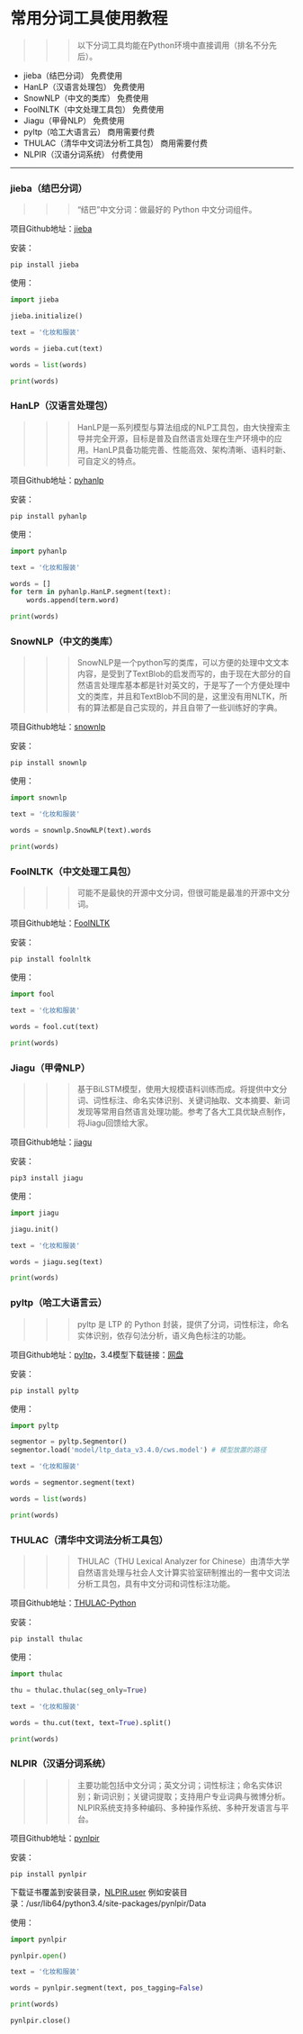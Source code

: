 # 常用分词工具使用教程
>>> 以下分词工具均能在Python环境中直接调用（排名不分先后）。

* jieba（结巴分词）                                      免费使用
* HanLP（汉语言处理包）                           免费使用
* SnowNLP（中文的类库）                          免费使用
* FoolNLTK（中文处理工具包）                  免费使用
* Jiagu（甲骨NLP）                                      免费使用
* pyltp（哈工大语言云）                              商用需要付费
* THULAC（清华中文词法分析工具包）     商用需要付费
* NLPIR（汉语分词系统）                             付费使用

---
### jieba（结巴分词）
>>> “结巴”中文分词：做最好的 Python 中文分词组件。

项目Github地址：[jieba](https://github.com/fxsjy/jieba)

安装：
```shell
pip install jieba
```

使用：
```python
import jieba

jieba.initialize()

text = '化妆和服装'

words = jieba.cut(text)

words = list(words)

print(words)
```

### HanLP（汉语言处理包）
>>> HanLP是一系列模型与算法组成的NLP工具包，由大快搜索主导并完全开源，目标是普及自然语言处理在生产环境中的应用。HanLP具备功能完善、性能高效、架构清晰、语料时新、可自定义的特点。

项目Github地址：[pyhanlp](https://github.com/hankcs/pyhanlp)

安装：
```shell
pip install pyhanlp
```

使用：
```python
import pyhanlp

text = '化妆和服装'

words = []
for term in pyhanlp.HanLP.segment(text):
	words.append(term.word)

print(words)
```

### SnowNLP（中文的类库）
>>> SnowNLP是一个python写的类库，可以方便的处理中文文本内容，是受到了TextBlob的启发而写的，由于现在大部分的自然语言处理库基本都是针对英文的，于是写了一个方便处理中文的类库，并且和TextBlob不同的是，这里没有用NLTK，所有的算法都是自己实现的，并且自带了一些训练好的字典。

项目Github地址：[snownlp](https://github.com/isnowfy/snownlp)

安装：
```shell
pip install snownlp
```

使用：
```python
import snownlp

text = '化妆和服装'

words = snownlp.SnowNLP(text).words

print(words)
```

### FoolNLTK（中文处理工具包）
>>> 可能不是最快的开源中文分词，但很可能是最准的开源中文分词。

项目Github地址：[FoolNLTK](https://github.com/rockyzhengwu/FoolNLTK)

安装：
```shell
pip install foolnltk
```

使用：
```python
import fool

text = '化妆和服装'

words = fool.cut(text)

print(words)
```

### Jiagu（甲骨NLP）
>>> 基于BiLSTM模型，使用大规模语料训练而成。将提供中文分词、词性标注、命名实体识别、关键词抽取、文本摘要、新词发现等常用自然语言处理功能。参考了各大工具优缺点制作，将Jiagu回馈给大家。

项目Github地址：[jiagu](https://github.com/ownthink/Jiagu)

安装：
```shell
pip3 install jiagu
```

使用：
```python
import jiagu

jiagu.init()

text = '化妆和服装'

words = jiagu.seg(text)

print(words)
```

### pyltp（哈工大语言云）
>>> pyltp 是 LTP 的 Python 封装，提供了分词，词性标注，命名实体识别，依存句法分析，语义角色标注的功能。

项目Github地址：[pyltp](https://github.com/HIT-SCIR/pyltp)，3.4模型下载链接：[网盘](https://pan.baidu.com/share/link?shareid=1988562907&uk=2738088569#list/path=%2F)

安装：
```shell
pip install pyltp
```

使用：
```python
import pyltp

segmentor = pyltp.Segmentor()
segmentor.load('model/ltp_data_v3.4.0/cws.model') # 模型放置的路径

text = '化妆和服装'

words = segmentor.segment(text)

words = list(words)

print(words)
```

### THULAC（清华中文词法分析工具包）
>>> THULAC（THU Lexical Analyzer for Chinese）由清华大学自然语言处理与社会人文计算实验室研制推出的一套中文词法分析工具包，具有中文分词和词性标注功能。

项目Github地址：[THULAC-Python](https://github.com/thunlp/THULAC-Python)

安装：
```shell
pip install thulac
```

使用：
```python
import thulac

thu = thulac.thulac(seg_only=True)

text = '化妆和服装'

words = thu.cut(text, text=True).split()

print(words)
```

### NLPIR（汉语分词系统）
>>> 主要功能包括中文分词；英文分词；词性标注；命名实体识别；新词识别；关键词提取；支持用户专业词典与微博分析。NLPIR系统支持多种编码、多种操作系统、多种开发语言与平台。

项目Github地址：[pynlpir](https://github.com/tsroten/pynlpir)

安装：
```shell
pip install pynlpir
```
下载证书覆盖到安装目录，[NLPIR.user](https://github.com/NLPIR-team/NLPIR/blob/master/License/license%20for%20a%20month/NLPIR-ICTCLAS%E5%88%86%E8%AF%8D%E7%B3%BB%E7%BB%9F%E6%8E%88%E6%9D%83/NLPIR.user)
例如安装目录：/usr/lib64/python3.4/site-packages/pynlpir/Data

使用：
```python
import pynlpir

pynlpir.open()

text = '化妆和服装'

words = pynlpir.segment(text, pos_tagging=False)

print(words)

pynlpir.close()
```


